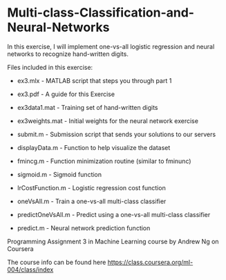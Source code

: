 # Multi-class-Classification-and-Neural-Networks
In this exercise, I will implement one-vs-all logistic regression and neural networks to recognize hand-written digits. 

Files included in this exercise:

- ex3.mlx - MATLAB script that steps you through part 1 

- ex3.pdf - A guide for this Exercise

- ex3data1.mat - Training set of hand-written digits 

- ex3weights.mat - Initial weights for the neural network exercise 

- submit.m - Submission script that sends your solutions to our servers 

- displayData.m - Function to help visualize the dataset 

- fmincg.m - Function minimization routine (similar to fminunc) 

- sigmoid.m - Sigmoid function 

- lrCostFunction.m - Logistic regression cost function 

- oneVsAll.m - Train a one-vs-all multi-class classifier 

- predictOneVsAll.m - Predict using a one-vs-all multi-class classifier 

- predict.m - Neural network prediction function

Programming Assignment 3 in Machine Learning course by Andrew Ng on Coursera

The course info can be found here https://class.coursera.org/ml-004/class/index
